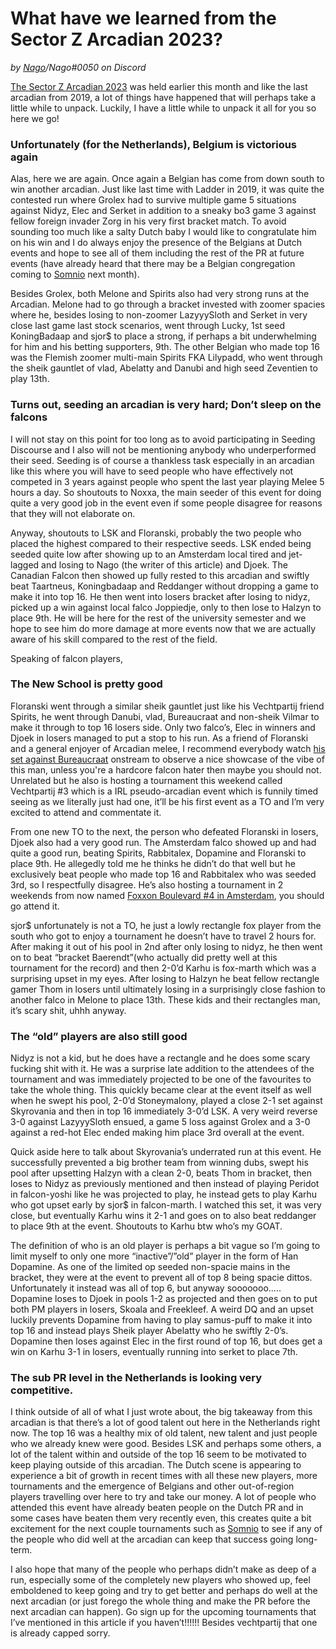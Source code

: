 # What have we learned from the Sector Z Arcadian 2023?
*by [Nago](http://cisinthiseconomy.com)/Nago#0050 on Discord*

[The Sector Z Arcadian 2023](https://www.start.gg/tournament/sector-z-arcadian-2023/details) was held earlier this month and like the last arcadian from 2019, a lot of things have happened that will perhaps take a little while to unpack. Luckily, I have a little while to unpack it all for you so here we go!

### Unfortunately (for the Netherlands), Belgium is victorious again

Alas, here we are again. Once again a Belgian has come from down south to win another arcadian. Just like last time with Ladder in 2019, it was quite the contested run where Grolex had to survive multiple game 5 situations against Nidyz, Elec and Serket in addition to a sneaky bo3 game 3 against fellow foreign invader Zorg in his very first bracket match. To avoid sounding too much like a salty Dutch baby I would like to congratulate him on his win and I do always enjoy the presence of the Belgians at Dutch events and hope to see all of them including the rest of the PR at future events (have already heard that there may be a Belgian congregation coming to [Somnio](https://www.start.gg/tournament/somnio/details) next month).

Besides Grolex, both Melone and Spirits also had very strong runs at the Arcadian. Melone had to go through a bracket invested with zoomer spacies where he, besides losing to non-zoomer LazyyySloth and Serket in very close last game last stock scenarios, went through Lucky, 1st seed KoningBadaap and sjor$ to place a strong, if perhaps a bit underwhelming for him and his betting supporters, 9th. The other Belgian who made top 16 was the Flemish zoomer multi-main Spirits FKA Lilypadd, who went through the sheik gauntlet of vlad, Abelatty and Danubi and high seed Zeventien to play 13th. 

### Turns out, seeding an arcadian is very hard; Don’t sleep on the falcons

I will not stay on this point for too long as to avoid participating in Seeding Discourse and I also will not be mentioning anybody who underperformed their seed. Seeding is of course a thankless task especially in an arcadian like this where you will have to seed people who have effectively not competed in 3 years against people who spent the last year playing Melee 5 hours a day. So shoutouts to Noxxa, the main seeder of this event for doing quite a very good job in the event even if some people disagree for reasons that they will not elaborate on. 
 
Anyway, shoutouts to LSK and Floranski, probably the two people who placed the highest compared to their respective seeds. LSK ended being seeded quite low after showing up to an Amsterdam local tired and jet-lagged and losing to Nago (the writer of this article) and Djoek. The Canadian Falcon then showed up fully rested to this arcadian and swiftly beat Taartneus, Koningbadaap and Reddanger without dropping a game to make it into top 16. He then went into losers bracket after losing to nidyz, picked up a win against local falco Joppiedje, only to then lose to Halzyn to place 9th. He will be here for the rest of the university semester and we hope to see him do more damage at more events now that we are actually aware of his skill compared to the rest of the field. 

Speaking of falcon players,

### The New School is pretty good

Floranski went through a similar sheik gauntlet just like his Vechtpartij friend Spirits, he went through Danubi, vlad, Bureaucraat and non-sheik Vilmar to make it through to top 16 losers side. Only two falco’s, Elec in winners and Djoek in losers managed to put a stop to his run. As a friend of Floranski and a general enjoyer of Arcadian melee, I recommend everybody watch [his set against Bureaucraat](https://www.youtube.com/watch?v=5NHFbHFZIWU) onstream to observe a nice showcase of the vibe of this man, unless you're a hardcore falcon hater then maybe you should not. Unrelated but he also is hosting a tournament this weekend called Vechtpartij #3 which is a IRL pseudo-arcadian event which is funnily timed seeing as we literally just had one, it’ll be his first event as a TO and I’m very excited to attend and commentate it.

From one new TO to the next, the person who defeated Floranski in losers, Djoek also had a very good run. The Amsterdam falco showed up and had quite a good run, beating Spirits, Rabbitalex, Dopamine and Floranski to place 9th. He allegedly told me he thinks he didn’t do that well but he exclusively beat people who made top 16 and Rabbitalex who was seeded 3rd, so I respectfully disagree. He’s also hosting a tournament in 2 weekends from now named [Foxxon Boulevard #4 in Amsterdam](https://www.start.gg/tournament/foxxon-boulevard-4/details), you should go attend it.

sjor$ unfortunately is not a TO, he just a lowly rectangle fox player from the south who got to enjoy a tournament he doesn’t have to travel 2 hours for. After making it out of his pool in 2nd after only losing to nidyz, he then went on to beat “bracket Baerendt”(who actually did pretty well at this tournament for the record) and then 2-0’d Karhu is fox-marth which was a surprising upset in my eyes. After losing to Halzyn he beat fellow rectangle gamer Thom in losers until ultimately losing in a surprisingly close fashion to another falco in Melone to place 13th. These kids and their rectangles man, it’s scary shit, uhhh anyway.

### The “old” players are also still good

Nidyz is not a kid, but he does have a rectangle and he does some scary fucking shit with it. He was a surprise late addition to the attendees of the tournament and was immediately projected to be one of the favourites to take the whole thing. This quickly became clear at the event itself as well when he swept his pool, 2-0’d Stoneymalony, played a close 2-1 set against Skyrovania and then in top 16 immediately 3-0’d LSK. A very weird reverse 3-0 against LazyyySloth ensued, a game 5 loss against Grolex and a 3-0 against a red-hot Elec ended making him place 3rd overall at the event.

Quick aside here to talk about Skyrovania’s underrated run at this event. He successfully prevented a big brother team from winning dubs, swept his pool after upsetting Halzyn with a clean 2-0, beats Thom in bracket, then loses to Nidyz as previously mentioned and then instead of playing Peridot in falcon-yoshi like he was projected to play, he instead gets to play Karhu who got upset early by sjor$ in falcon-marth. I watched this set, it was very close, but eventually Karhu wins it 2-1 and goes on to also beat reddanger to place 9th at the event. Shoutouts to Karhu btw who’s my GOAT.

The definition of who is an old player is perhaps a bit vague so I’m going to limit myself to only one more “inactive”/”old” player in the form of Han Dopamine. As one of the limited op seeded non-spacie mains in the bracket, they were at the event to prevent all of top 8 being spacie dittos. Unfortunately it instead was all of top 6, but anyway sooooooo..... Dopamine loses to Djoek in pools 1-2 as projected and then goes on to put both PM players in losers, Skoala and Freekleef. A weird DQ and an upset luckily prevents Dopamine from having to play samus-puff to make it into top 16 and instead plays Sheik player Abelatty who he swiftly 2-0’s. Dopamine then loses against Elec in the first round of top 16, but does get a win on Karhu 3-1 in losers, eventually running into serket to place 7th. 

###  The sub PR level in the Netherlands is looking very competitive.

I think outside of all of what I just wrote about, the big takeaway from this arcadian is that there’s a lot of good talent out here in the Netherlands right now. The top 16 was a healthy mix of old talent, new talent and just people who we already knew were good. Besides LSK and perhaps some others, a lot of the talent within and outside of the top 16 seem to be motivated to keep playing outside of this arcadian. The Dutch scene is appearing to experience a bit of growth in recent times with all these new players, more tournaments and the emergence of Belgians and other out-of-region players travelling over here to try and take our money. A lot of people who attended this event have already beaten people on the Dutch PR and in some cases have beaten them very recently even, this creates quite a bit excitement for the next couple tournaments such as [Somnio](https://www.start.gg/tournament/somnio/details) to see if any of the people who did well at the arcadian can keep that success going long-term. 

I also hope that many of the people who perhaps didn’t make as deep of a run, especially some of the completely new players who showed up, feel emboldened to keep going and try to get better and perhaps do well at the next arcadian (or just forego the whole thing and make the PR before the next arcadian can happen). Go sign up for the upcoming tournaments that I’ve mentioned in this article if you haven’t!!!!!! Besides vechtpartij that one is already capped sorry.
